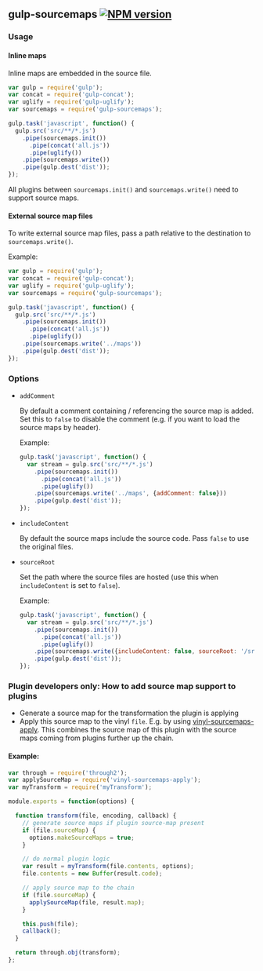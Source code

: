 ## gulp-sourcemaps  [![NPM version][npm-image]][npm-url]

### Usage

#### Inline maps
Inline maps are embedded in the source file.

```javascript
var gulp = require('gulp');
var concat = require('gulp-concat');
var uglify = require('gulp-uglify');
var sourcemaps = require('gulp-sourcemaps');

gulp.task('javascript', function() {
  gulp.src('src/**/*.js')
    .pipe(sourcemaps.init())
      .pipe(concat('all.js'))
      .pipe(uglify())
    .pipe(sourcemaps.write())
    .pipe(gulp.dest('dist'));
});
```

All plugins between `sourcemaps.init()` and `sourcemaps.write()` need to support source maps.

#### External source map files

To write external source map files, pass a path relative to the destination to `sourcemaps.write()`.

Example:
```javascript
var gulp = require('gulp');
var concat = require('gulp-concat');
var uglify = require('gulp-uglify');
var sourcemaps = require('gulp-sourcemaps');

gulp.task('javascript', function() {
  gulp.src('src/**/*.js')
    .pipe(sourcemaps.init())
      .pipe(concat('all.js'))
      .pipe(uglify())
    .pipe(sourcemaps.write('../maps'))
    .pipe(gulp.dest('dist'));
});
```


### Options

- `addComment`

  By default a comment containing / referencing the source map is added. Set this to `false` to disable the comment (e.g. if you want to load the source maps by header).

  Example:
  ```javascript
  gulp.task('javascript', function() {
    var stream = gulp.src('src/**/*.js')
      .pipe(sourcemaps.init())
        .pipe(concat('all.js'))
        .pipe(uglify())
      .pipe(sourcemaps.write('../maps', {addComment: false}))
      .pipe(gulp.dest('dist'));
  });
  ```

- `includeContent`

  By default the source maps include the source code. Pass `false` to use the original files.

- `sourceRoot`

  Set the path where the source files are hosted (use this when `includeContent` is set to `false`).

  Example:
  ```javascript
  gulp.task('javascript', function() {
    var stream = gulp.src('src/**/*.js')
      .pipe(sourcemaps.init())
        .pipe(concat('all.js'))
        .pipe(uglify())
      .pipe(sourcemaps.write({includeContent: false, sourceRoot: '/src'}))
      .pipe(gulp.dest('dist'));
  });
  ```

### Plugin developers only: How to add source map support to plugins

- Generate a source map for the transformation the plugin is applying
- Apply this source map to the vinyl `file`. E.g. by using [vinyl-sourcemaps-apply](https://github.com/floridoo/vinyl-sourcemaps-apply).
  This combines the source map of this plugin with the source maps coming from plugins further up the chain.

#### Example:

```javascript
var through = require('through2');
var applySourceMap = require('vinyl-sourcemaps-apply');
var myTransform = require('myTransform');

module.exports = function(options) {

  function transform(file, encoding, callback) {
    // generate source maps if plugin source-map present
    if (file.sourceMap) {
      options.makeSourceMaps = true;
    }

    // do normal plugin logic
    var result = myTransform(file.contents, options);
    file.contents = new Buffer(result.code);

    // apply source map to the chain
    if (file.sourceMap) {
      applySourceMap(file, result.map);
    }

    this.push(file);
    callback();
  }

  return through.obj(transform);
};
```

[npm-image]: http://img.shields.io/npm/v/gulp-sourcemaps.svg?style=flat
[npm-url]: https://npmjs.org/package/gulp-sourcemaps